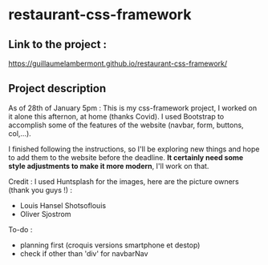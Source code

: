 # restaurant-css-framework

## Link to the project :

https://guillaumelambermont.github.io/restaurant-css-framework/

## Project description

As of 28th of January 5pm :
This is my css-framework project, I worked on it alone this afternon, at home (thanks Covid).
I used Bootstrap to accomplish some of the features of the website (navbar, form, buttons, col,...).

I finished following the instructions, so I'll be exploring new things and hope to add them to the website before the deadline. **It certainly need some style adjustments to make it more modern**, I'll work on that.

Credit : I used Huntsplash for the images, here are the picture owners (thank you guys !) :
- Louis Hansel Shotsoflouis
- Oliver Sjostrom


To-do :
- planning first (croquis versions smartphone et destop)
- check if other than 'div' for navbarNav
